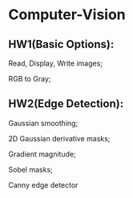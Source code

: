 # Computer-Vision

## HW1(Basic Options): 
Read, Display, Write images; 

RGB to Gray;

## HW2(Edge Detection): 
Gaussian smoothing; 

2D Gaussian derivative masks; 

Gradient magnitude; 

Sobel masks; 

Canny edge detector
